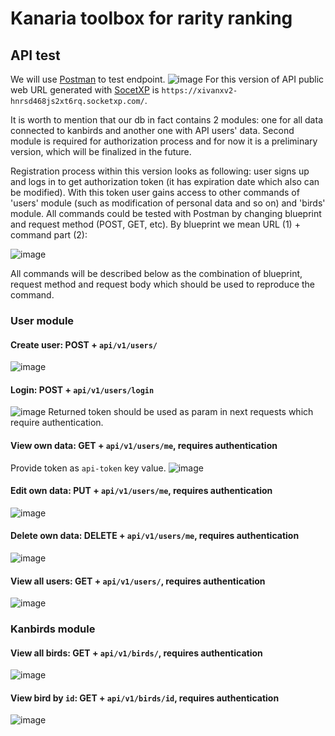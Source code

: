 # Kanaria toolbox for rarity ranking

## API test
We will use [Postman](https://www.postman.com/) to test endpoint. 
![image](https://user-images.githubusercontent.com/62699960/167423468-ea7cb04a-d4e0-4400-b919-526ce7ea9f06.png)
For this version of API public web URL generated with [SocetXP](https://www.socketxp.com/iot/how-to-access-python-flask-app-from-internet/) is `https://xivanxv2-hnrsd468js2xt6rq.socketxp.com/`.

It is worth to mention that our db in fact contains 2 modules: one for all data connected to kanbirds and another one with API users' data. Second module is required for authorization process and for now it is a preliminary version, which will be finalized in the future. 

Registration process within this version looks as following: user signs up and logs in to get authorization token (it has expiration date which also can be modified). With this token user gains access to other commands of 'users' module (such as modification of personal data and so on) and 'birds' module. All commands could be tested with Postman by changing blueprint and request method (POST, GET, etc). By blueprint we mean URL (1) + command part (2):

![image](https://user-images.githubusercontent.com/62699960/167427437-99f8cd40-b503-4c5e-a73b-8263dc736248.png)

All commands  will be described below as the combination of blueprint, request method and request body which should be used to reproduce the command.

### User module

#### Create user: POST + `api/v1/users/`
![image](https://user-images.githubusercontent.com/62699960/167428275-4f7c00cb-c924-4881-81e8-daed418e2371.png)

#### Login: POST + `api/v1/users/login`
![image](https://user-images.githubusercontent.com/62699960/167428911-467adbb6-ebc3-414f-ad43-4d3e43fabf10.png)
Returned token should be used as param in next requests which require authentication.

#### View own data: GET + `api/v1/users/me`, requires authentication
Provide token as `api-token` key value.
![image](https://user-images.githubusercontent.com/62699960/167430878-920ff76f-9a3f-4c6d-b8e9-26019f0b3c1b.png)

#### Edit own data: PUT + `api/v1/users/me`, requires authentication
![image](https://user-images.githubusercontent.com/62699960/167431217-0590b172-6a15-47c8-817c-f1a780d243b9.png)

#### Delete own data: DELETE + `api/v1/users/me`, requires authentication
![image](https://user-images.githubusercontent.com/62699960/167431538-ebeba6c3-4299-4b8b-a744-f0e223d1dd6b.png)

#### View all users: GET + `api/v1/users/`, requires authentication
![image](https://user-images.githubusercontent.com/62699960/167432231-2f21cb83-5bf9-4f29-a325-f14d94beb489.png)

### Kanbirds module

#### View all birds: GET + `api/v1/birds/`, requires authentication
![image](https://user-images.githubusercontent.com/62699960/167432983-47e1c6c5-4499-4fa0-af8c-b56f4d9d128f.png)

#### View bird by `id`: GET + `api/v1/birds/id`, requires authentication
![image](https://user-images.githubusercontent.com/62699960/167433257-7e62991e-59ce-45ff-9adc-dfee0d10175b.png)

